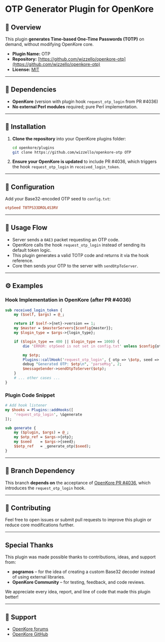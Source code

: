 # OTP Generator Plugin for OpenKore

## 🎯 Overview

This plugin **generates Time-based One-Time Passwords (TOTP)** on demand, without modifying OpenKore core.

* **Plugin Name:** OTP
* **Repository:** [https://github.com/wizzello/openkore-otp](https://github.com/wizzello/openkore-otp)
* **License:** [MIT](https://github.com/wizzello/openkore-otp/LICENSE)

---

## 🔗 Dependencies

* **OpenKore** (version with plugin hook `request_otp_login` from PR #4036)
* **No external Perl modules** required; pure Perl implementation.

---

## 🚀 Installation

1. **Clone the repository** into your OpenKore plugins folder:

   ```bash
   cd openkore/plugins
   git clone https://github.com/wizzello/openkore-otp OTP
   ```

2. **Ensure your OpenKore is updated** to include PR #4036, which triggers the hook `request_otp_login` in `received_login_token`.

---

## 🔧 Configuration

Add your Base32-encoded OTP seed to `config.txt`:

```ini
otpSeed T0TPS33DROL4S3RV
```

---

## 🔑 Usage Flow

* Server sends a `0AE3` packet requesting an OTP code.
* OpenKore calls the hook `request_otp_login` instead of sending its default token logic.
* This plugin generates a valid TOTP code and returns it via the hook reference.
* Core then sends your OTP to the server with `sendOtpToServer`.

---

## ⚙️ Examples

### Hook Implementation in OpenKore (after PR #4036)

```perl
sub received_login_token {
    my ($self, $args) = @_;

    return if $self->{net}->version == 1;
    my $master = $masterServers{$config{master}};
    my $login_type = $args->{login_type};

    if ($login_type == 400 || $login_type == 1000) {
        die 'ERROR: otpSeed is not set in config.txt' unless $config{otpSeed};

        my $otp;
        Plugins::callHook('request_otp_login', { otp => \$otp, seed => $config{otpSeed} });
        debug "Generated OTP: $otp\n", 'parseMsg', 2;
        $messageSender->sendOtpToServer($otp);
    }
    # ... other cases ...
}
```

### Plugin Code Snippet

```perl
# Add hook listener
my $hooks = Plugins::addHooks([
    'request_otp_login', \&generate
]);

sub generate {
    my ($plugin, $args) = @_;
    my $otp_ref = $args->{otp};
    my $seed    = $args->{seed};
    $$otp_ref   = _generate_otp($seed);
}
```

---

## 🔄 Branch Dependency

This branch **depends on** the acceptance of [OpenKore PR #4036](https://github.com/OpenKore/openkore/pull/4036), which introduces the `request_otp_login` hook.

---

## 🤝 Contributing

Feel free to open issues or submit pull requests to improve this plugin or reduce core modifications further.

---

## Special Thanks

This plugin was made possible thanks to contributions, ideas, and support from:

* **pogramos** – for the idea of creating a custom Base32 decoder instead of using external libraries.
* **OpenKore Community** – for testing, feedback, and code reviews.

We appreciate every idea, report, and line of code that made this plugin better!

---

## 💬 Support

* [OpenKore forums](https://forums.openkore.com/)
* [OpenKore GitHub](https://github.com/OpenKore/openkore)
